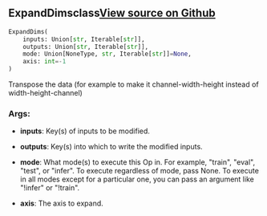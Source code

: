 ## ExpandDims<span class="tag">class</span><a class="sourcelink" href=https://github.com/fastestimator/fastestimator/blob/r1.2/fastestimator/op/numpyop/univariate/expand_dims.py/#L24-L45>View source on Github</a>
```python
ExpandDims(
	inputs: Union[str, Iterable[str]],
	outputs: Union[str, Iterable[str]],
	mode: Union[NoneType, str, Iterable[str]]=None,
	axis: int=-1
)
```
Transpose the data (for example to make it channel-width-height instead of width-height-channel)


<h3>Args:</h3>


* **inputs**: Key(s) of inputs to be modified.

* **outputs**: Key(s) into which to write the modified inputs.

* **mode**: What mode(s) to execute this Op in. For example, "train", "eval", "test", or "infer". To execute regardless of mode, pass None. To execute in all modes except for a particular one, you can pass an argument like "!infer" or "!train".

* **axis**: The axis to expand.

